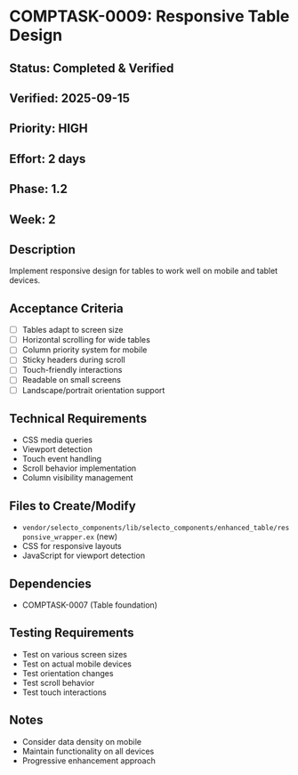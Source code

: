 # COMPTASK-0009: Responsive Table Design

## Status: Completed & Verified
## Verified: 2025-09-15
## Priority: HIGH
## Effort: 2 days
## Phase: 1.2
## Week: 2

## Description
Implement responsive design for tables to work well on mobile and tablet devices.

## Acceptance Criteria
- [ ] Tables adapt to screen size
- [ ] Horizontal scrolling for wide tables
- [ ] Column priority system for mobile
- [ ] Sticky headers during scroll
- [ ] Touch-friendly interactions
- [ ] Readable on small screens
- [ ] Landscape/portrait orientation support

## Technical Requirements
- CSS media queries
- Viewport detection
- Touch event handling
- Scroll behavior implementation
- Column visibility management

## Files to Create/Modify
- `vendor/selecto_components/lib/selecto_components/enhanced_table/responsive_wrapper.ex` (new)
- CSS for responsive layouts
- JavaScript for viewport detection

## Dependencies
- COMPTASK-0007 (Table foundation)

## Testing Requirements
- Test on various screen sizes
- Test on actual mobile devices
- Test orientation changes
- Test scroll behavior
- Test touch interactions

## Notes
- Consider data density on mobile
- Maintain functionality on all devices
- Progressive enhancement approach